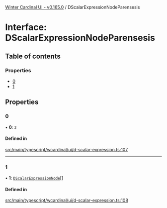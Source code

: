 [Winter Cardinal UI - v0.165.0](../index.md) / DScalarExpressionNodeParensesis

# Interface: DScalarExpressionNodeParensesis

## Table of contents

### Properties

- [0](DScalarExpressionNodeParensesis.md#0)
- [1](DScalarExpressionNodeParensesis.md#1)

## Properties

### 0

• **0**: ``2``

#### Defined in

[src/main/typescript/wcardinal/ui/d-scalar-expression.ts:107](https://github.com/winter-cardinal/winter-cardinal-ui/blob/v0.165.0/src/main/typescript/wcardinal/ui/d-scalar-expression.ts#L107)

___

### 1

• **1**: [`DScalarExpressionNode`](../index.md#dscalarexpressionnode)[]

#### Defined in

[src/main/typescript/wcardinal/ui/d-scalar-expression.ts:108](https://github.com/winter-cardinal/winter-cardinal-ui/blob/v0.165.0/src/main/typescript/wcardinal/ui/d-scalar-expression.ts#L108)
